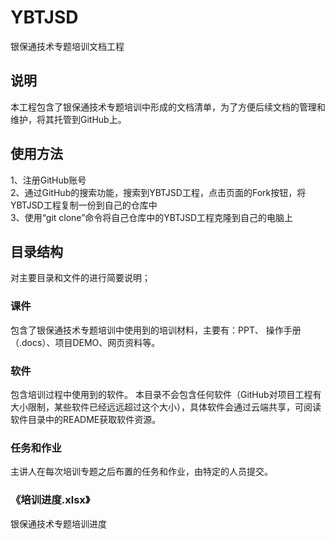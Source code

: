 # YBTJSD
银保通技术专题培训文档工程

## 说明
本工程包含了银保通技术专题培训中形成的文档清单，为了方便后续文档的管理和维护，将其托管到GitHub上。

## 使用方法
1、注册GitHub账号
<br>2、通过GitHub的搜索功能，搜索到YBTJSD工程，点击页面的Fork按钮，将YBTJSD工程复制一份到自己的仓库中
<br>3、使用“git clone”命令将自己仓库中的YBTJSD工程克隆到自己的电脑上

## 目录结构
对主要目录和文件的进行简要说明；
### 课件
包含了银保通技术专题培训中使用到的培训材料，主要有：PPT、
操作手册（.docs）、项目DEMO、网页资料等。

### 软件
包含培训过程中使用到的软件。
本目录不会包含任何软件（GitHub对项目工程有大小限制，某些软件已经远远超过这个大小），具体软件会通过云端共享，可阅读软件目录中的README获取软件资源。

### 任务和作业
主讲人在每次培训专题之后布置的任务和作业，由特定的人员提交。

### 《培训进度.xlsx》
银保通技术专题培训进度

